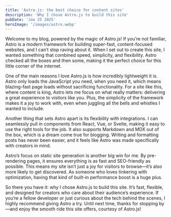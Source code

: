 ```yaml
---
title: 'Astro.js: the best choice for content sites'
description: 'Why I chose Astro.js to build this site'
pubDate: 'Jan 25 2025'
heroImage: '/images/astro.webp'
---
```


Welcome to my blog, powered by the magic of Astro.js! If you’re not familiar, Astro is a modern framework for building super-fast, content-focused websites, and I can’t stop raving about it. When I set out to create this site, I wanted something that combined speed, simplicity, and flexibility. Astro checked all the boxes and then some, making it the perfect choice for this little corner of the internet.

One of the main reasons I love Astro.js is how incredibly lightweight it is. Astro only loads the JavaScript you need, when you need it, which means blazing-fast page loads without sacrificing functionality. For a site like this, where content is king, Astro lets me focus on what really matters: delivering a great experience to visitors like you. Plus, the simplicity of the framework makes it a joy to work with, even when juggling all the bells and whistles I wanted to include.

Another thing that sets Astro apart is its flexibility with integrations. I can seamlessly pull in components from React, Vue, or Svelte, making it easy to use the right tools for the job. It also supports Markdown and MDX out of the box, which is a dream come true for blogging. Writing and formatting posts has never been easier, and it feels like Astro was made specifically with creators in mind.

Astro’s focus on static site generation is another big win for me. By pre-rendering pages, it ensures everything is as fast and SEO-friendly as possible. This means my site isn’t just a joy for visitors to browse—it’s also more likely to get discovered. As someone who loves tinkering with optimization, having that kind of built-in performance boost is a huge plus.

So there you have it: why I chose Astro.js to build this site. It’s fast, flexible, and designed for creators who care about their audience’s experience. If you’re a fellow developer or just curious about the tech behind the scenes, I highly recommend giving Astro a try. Until next time, thanks for stopping by—and enjoy the smooth ride this site offers, courtesy of Astro.js!